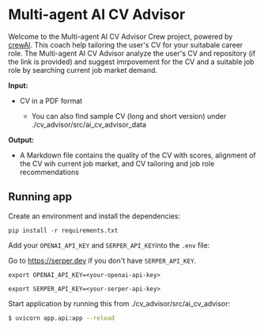 # Multi-agent AI CV Advisor

Welcome to the Multi-agent AI CV Advisor Crew project, powered by [crewAI](https://crewai.com). 
This coach help tailoring the user's CV for your suitabale career role. The Multi-agent AI CV Advisor analyze the user's CV and repository (if the link is provided) and suggest imrpovement for the CV and a suitable job role by searching current job market demand. 


**Input:**
- CV in a PDF format

    - You can also find sample CV (long and short version) under ./cv_advisor/src/ai_cv_advisor_data

**Output:**
- A Markdown file contains the quality of the CV with scores, alignment of the CV wih current job market, and CV tailoring and job role recommendations

## Running app

Create an environment and install the dependencies:

```
pip install -r requirements.txt
```

Add your `OPENAI_API_KEY` and `SERPER_API_KEY`into the `.env` file:

Go to https://serper.dev if you don't have `SERPER_API_KEY`.

```
export OPENAI_API_KEY=<your-openai-api-key>
```
```
export SERPER_API_KEY=<your-serper-api-key>
```

Start application by running this from ./cv_advisor/src/ai_cv_advisor:
```bash
$ uvicorn app.api:app --reload
```
